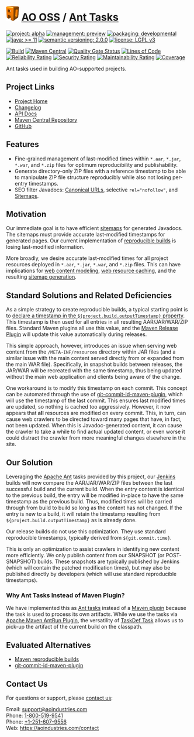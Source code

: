 # [<img src="ao-logo.png" alt="AO Logo" width="35" height="40">](https://github.com/ao-apps) [AO OSS](https://github.com/ao-apps/ao-oss) / [Ant Tasks](https://github.com/ao-apps/ao-ant-tasks)

[![project: alpha](https://oss.aoapps.com/ao-badges/project-alpha.svg)](https://aoindustries.com/life-cycle#project-alpha)
[![management: preview](https://oss.aoapps.com/ao-badges/management-preview.svg)](https://aoindustries.com/life-cycle#management-preview)
[![packaging: developmental](https://oss.aoapps.com/ao-badges/packaging-developmental.svg)](https://aoindustries.com/life-cycle#packaging-developmental)  
[![java: &gt;= 11](https://oss.aoapps.com/ao-badges/java-11.svg)](https://docs.oracle.com/en/java/javase/11/)
[![semantic versioning: 2.0.0](https://oss.aoapps.com/ao-badges/semver-2.0.0.svg)](http://semver.org/spec/v2.0.0.html)
[![license: LGPL v3](https://oss.aoapps.com/ao-badges/license-lgpl-3.0.svg)](https://www.gnu.org/licenses/lgpl-3.0)

[![Build](https://github.com/ao-apps/ao-ant-tasks/workflows/Build/badge.svg?branch=master)](https://github.com/ao-apps/ao-ant-tasks/actions?query=workflow%3ABuild)
[![Maven Central](https://maven-badges.herokuapp.com/maven-central/com.aoapps/ao-ant-tasks/badge.svg)](https://maven-badges.herokuapp.com/maven-central/com.aoapps/ao-ant-tasks)
[![Quality Gate Status](https://sonarcloud.io/api/project_badges/measure?branch=master&project=com.aoapps%3Aao-ant-tasks&metric=alert_status)](https://sonarcloud.io/dashboard?branch=master&id=com.aoapps%3Aao-ant-tasks)
[![Lines of Code](https://sonarcloud.io/api/project_badges/measure?branch=master&project=com.aoapps%3Aao-ant-tasks&metric=ncloc)](https://sonarcloud.io/component_measures?branch=master&id=com.aoapps%3Aao-ant-tasks&metric=ncloc)  
[![Reliability Rating](https://sonarcloud.io/api/project_badges/measure?branch=master&project=com.aoapps%3Aao-ant-tasks&metric=reliability_rating)](https://sonarcloud.io/component_measures?branch=master&id=com.aoapps%3Aao-ant-tasks&metric=Reliability)
[![Security Rating](https://sonarcloud.io/api/project_badges/measure?branch=master&project=com.aoapps%3Aao-ant-tasks&metric=security_rating)](https://sonarcloud.io/component_measures?branch=master&id=com.aoapps%3Aao-ant-tasks&metric=Security)
[![Maintainability Rating](https://sonarcloud.io/api/project_badges/measure?branch=master&project=com.aoapps%3Aao-ant-tasks&metric=sqale_rating)](https://sonarcloud.io/component_measures?branch=master&id=com.aoapps%3Aao-ant-tasks&metric=Maintainability)
[![Coverage](https://sonarcloud.io/api/project_badges/measure?branch=master&project=com.aoapps%3Aao-ant-tasks&metric=coverage)](https://sonarcloud.io/component_measures?branch=master&id=com.aoapps%3Aao-ant-tasks&metric=Coverage)

Ant tasks used in building AO-supported projects.

## Project Links
* [Project Home](https://oss.aoapps.com/ant-tasks/)
* [Changelog](https://oss.aoapps.com/ant-tasks/changelog)
* [API Docs](https://oss.aoapps.com/ant-tasks/apidocs/)
* [Maven Central Repository](https://central.sonatype.com/artifact/com.aoapps/ao-ant-tasks)
* [GitHub](https://github.com/ao-apps/ao-ant-tasks)

## Features
* Fine-grained management of last-modified times within `*.aar`, `*.jar`, `*.war`, and `*.zip` files for optimum reproducibility and publishability.
* Generate directory-only ZIP files with a reference timestamp to be able to manipulate ZIP file structure reproducibly while also not losing per-entry timestamps.
* SEO filter Javadocs: [Canonical URLs](https://support.google.com/webmasters/answer/139066), selective `rel="nofollow"`, and [Sitemaps](https://www.sitemaps.org/).

## Motivation
Our immediate goal is to have efficient [sitemaps](https://www.sitemaps.org/) for generated Javadocs.  The sitemaps
must provide accurate last-modified timestamps for generated pages.  Our current implementation of
[reproducible builds](https://maven.apache.org/guides/mini/guide-reproducible-builds.html) is losing last-modified
information.

More broadly, we desire accurate last-modified times for all project resources deployed in `*.aar`, `*.jar`, `*.war`,
and `*.zip` files.  This can have implications for
[web content modeling](https://github.com/ao-apps/semanticcms-core-model),
[web resource caching](https://github.com/ao-apps/ao-servlet-last-modified), and the resulting
[sitemap generation](https://github.com/ao-apps/semanticcms-core-sitemap).

## Standard Solutions and Related Deficiencies
As a simple strategy to create reproducible builds, a typical starting point is to
[declare a timestamp in the `${project.build.outputTimestamp}` property](https://maven.apache.org/guides/mini/guide-reproducible-builds.html).
This timestamp is then used for all entries in all resulting AAR/JAR/WAR/ZIP files.  Standard Maven plugins all use this
value, and the [Maven Release Plugin](https://maven.apache.org/maven-release/maven-release-plugin/) will update this
value automatically during releases.

This simple approach, however, introduces an issue when serving web content from the `/META-INF/resources` directory
within JAR files (and a similar issue with the main content served directly from or expanded from the main WAR file).
Specifically, in snapshot builds between releases, the JAR/WAR will be recreated with the same timestamp,
thus being updated without the main web application and clients being aware of the change.

One workaround is to modify this timestamp on each commit.  This concept can be automated through the use of
[git-commit-id-maven-plugin](https://github.com/git-commit-id/git-commit-id-maven-plugin), which will use the timestamp
of the last commit.  This ensures last modified times are updated, so nothing is cached too aggressively.  However, it
now appears that **all** resources are modified on every commit.  This, in turn, can cause web crawlers to be directed
toward many pages that have, in fact, not been updated.  When this is Javadoc-generated content, it can cause the
crawler to take a while to find actual updated content, or even worse it could distract the crawler from more meaningful
changes elsewhere in the site.

## Our Solution
Leveraging the [Apache Ant](https://ant.apache.org/) tasks provided by this project, our
[Jenkins](https://www.jenkins.io/) builds will now compare the AAR/JAR/WAR/ZIP files between the last successful build
and the current build.  When the entry content is identical to the previous build, the entry will be modified in-place
to have the same timestamp as the previous build.  Thus, modified times will be carried through from build to build so
long as the content has not changed.  If the entry is new to a build, it will retain the timestamp resulting from
`${project.build.outputTimestamp}` as is already done.

Our release builds do not use this optimization.  They use standard reproducible timestamps, typically derived from
`${git.commit.time}`.

This is only an optimization to assist crawlers in identifying new content more efficiently.  We only publish content
from our SNAPSHOT (or POST-SNAPSHOT) builds.  These snapshots are typically published by Jenkins (which will contain
the patched modification times), but may also be published directly by developers (which will use standard reproducible
timestamps).

### Why Ant Tasks Instead of Maven Plugin?
We have implemented this as [Ant tasks](https://ant.apache.org/manual/tutorial-writing-tasks.html) instead of a
[Maven plugin](https://maven.apache.org/guides/plugin/guide-java-plugin-development.html) because the task is used to
process its own artifacts.  While we use the tasks via
[Apache Maven AntRun Plugin](https://maven.apache.org/plugins/maven-antrun-plugin/), the versatility of
[TaskDef Task](https://ant.apache.org/manual/Tasks/taskdef.html) allows us to pick-up the artifact of the current build
on the classpath.

## Evaluated Alternatives
* [Maven reproducible builds](https://maven.apache.org/guides/mini/guide-reproducible-builds.html)
* [git-commit-id-maven-plugin](https://github.com/git-commit-id/git-commit-id-maven-plugin)

## Contact Us
For questions or support, please [contact us](https://aoindustries.com/contact):

Email: [support@aoindustries.com](mailto:support@aoindustries.com)  
Phone: [1-800-519-9541](tel:1-800-519-9541)  
Phone: [+1-251-607-9556](tel:+1-251-607-9556)  
Web: https://aoindustries.com/contact
